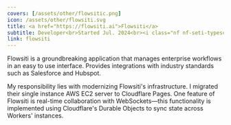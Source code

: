 ```yaml
---
covers: [/assets/other/flowsitic.png]
icon: /assets/other/flowsiti.svg
title: <a href="https://flowsiti.ai">Flowsiti</a>
subtitle: Developer<br>Started Jul. 2024<br><i class="nf nf-seti-typescript"></i><i class="nf nf-dev-react"></i><i class="nf nf-dev-mongodb"></i>
link: flowsiti
---
```


Flowsiti is a groundbreaking application that manages enterprise workflows 
in an easy to use interface. Provides integrations with industry standards
such as Salesforce and Hubspot.

My responsibility lies with modernizing Flowsiti's infrastructure. I migrated
their single instance AWS EC2 server to Cloudflare Pages. One feature of 
Flowsiti is real-time collaboration with WebSockets&mdash;this 
functionality is implemented using Cloudflare's Durable Objects to sync state
across Workers' instances.
